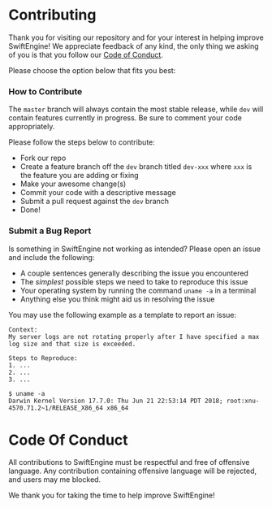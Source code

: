 # Contributing

Thank you for visiting our repository and for your interest in helping improve SwiftEngine! We appreciate feedback of any kind, the only thing we asking of you is that you follow our [Code of Conduct](#code-of-conduct). 

Please choose the option below that fits you best:

### How to Contribute

The `master` branch will always contain the most stable release, while `dev` will contain features currently in progress. Be sure to comment your code appropriately. 

Please follow the steps below to contribute:

- Fork our repo
- Create a feature branch off the `dev` branch titled `dev-xxx` where `xxx` is the feature you are adding or fixing
- Make your awesome change(s)  
- Commit your code with a descriptive message
- Submit a pull request against the `dev` branch
- Done!

### Submit a Bug Report

Is something in SwiftEngine not working as intended? Please open an issue and include the following:

- A couple sentences generally describing the issue you encountered
- The _simplest_ possible steps we need to take to reproduce this issue
- Your operating system by running the command `uname -a` in a terminal
- Anything else you think might aid us in resolving the issue

You may use the following example as a template to report an issue:

```
Context:
My server logs are not rotating properly after I have specified a max log size and that size is exceeded. 

Steps to Reproduce:
1. ...
2. ...
3. ...

$ uname -a 
Darwin Kernel Version 17.7.0: Thu Jun 21 22:53:14 PDT 2018; root:xnu-4570.71.2~1/RELEASE_X86_64 x86_64
```

# Code Of Conduct

All contributions to SwiftEngine must be respectful and free of offensive language. Any contribution containing offensive language will be rejected, and users may me blocked. 



We thank you for taking the time to help improve SwiftEngine!

